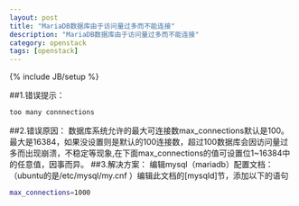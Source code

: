```yaml
---
layout: post
title: "MariaDB数据库由于访问量过多而不能连接"
description: "MariaDB数据库由于访问量过多而不能连接"
category: openstack
tags: [openstack]
---
```

{% include JB/setup %}

##1.错误提示：
```bash
too many connnections  
```
##2.错误原因：
数据库系统允许的最大可连接数max_connections默认是100。最大是16384，如果没设置则是默认的100连接数，超过100数据库会因访问量过多而出现崩溃，不稳定等现象,在下面max_connections的值可设置位1~16384中的任意值，因事而异。
##3.解决方案：
编辑mysql（mariadb）配置文档：（ubuntu的是/etc/mysql/my.cnf ）编辑此文档的[mysqld]节，添加以下的语句
```bash
max_connections=1000  
```